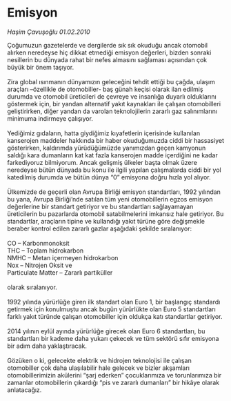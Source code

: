 # Emisyon

*Haşim Çavuşoğlu 01.02.2010*

<div class="taraf_structure_2col_1zq">
<div class="margen_n">



 <p>Çoğumuzun gazetelerde ve dergilerde sık sık okuduğu ancak otomobil alırken neredeyse hiç dikkat etmediği emisyon değerleri, bizden sonraki nesillerin bu dünyada rahat bir nefes almasını sağlaması açısından çok büyük bir önem taşıyor. <br/><br/>Zira global ısınmanın dünyamızın geleceğini tehdit ettiği bu çağda, ulaşım araçları –özellikle de otomobiller- baş günah keçisi olarak ilan edilmiş durumda ve otomobil üreticileri de çevreye ve insanlığa duyarlı olduklarını göstermek için, bir yandan alternatif yakıt kaynakları ile çalışan otomobilleri geliştirirken, diğer yandan da varolan teknolojilerin zararlı gaz salınımlarını minimuma indirmeye çalışıyor. <br/><br/>Yediğimiz gıdaların, hatta giydiğimiz kıyafetlerin içerisinde kullanılan kanserojen maddeler hakkında bir haber okuduğumuzda ciddi bir hassasiyet gösterirken, kaldırımda yürüdüğümüzde yanımızdan geçen kamyonun saldığı kara dumanların kat kat fazla kanserojen madde içerdiğini ne kadar farkediyoruz bilmiyorum. Ancak gelişmiş ülkeler başta olmak üzere neredeyse bütün dünyada bu konu ile ilgili yapılan çalışmalarda ciddi bir yol katedilmiş durumda ve bütün dünya “0” emisyona doğru hızla yol alıyor. <br/><br/>Ülkemizde de geçerli olan Avrupa Birliği emisyon standartları, 1992 yılından bu yana, Avrupa Birliği’nde satılan tüm yeni otomobillerin egzos emisyon değerlerine bir standart getiriyor ve bu standartları sağlayamayan üreticilerin bu pazarlarda otomobil satabilmelerini imkansız hale getiriyor. Bu standartlar, araçların tipine ve kullandığı yakıt türüne göre değişmekle beraber kontrol edilen zararlı gazlar aşağıdaki şekilde sıralanıyor: <br/><br/>CO – Karbonmonoksit <br/>THC – Toplam hidrokarbon <br/>NMHC – Metan içermeyen hidrokarbon <br/>Nox – Nitrojen Oksit ve <br/>Particulate Matter – Zararlı partiküller <br/><br/>olarak sıralanıyor. <br/><br/>1992 yılında yürürlüğe giren ilk standart olan Euro 1, bir başlangıç standardı getirmek için konulmuştu ancak bugün yürürlükte olan Euro 5 standartları farklı yakıt türünde çalışan otomobiller için oldukça katı standartlar getiriyor. <br/><br/>2014 yılının eylül ayında yürürlüğe girecek olan Euro 6 standartları, bu standartları bir kademe daha yukarı çekecek ve tüm sektörü sıfır emisyona bir adım daha yaklaştıracak. <br/><br/>Gözüken o ki, gelecekte elektrik ve hidrojen teknolojisi ile çalışan otomobiller çok daha ulaşılabilir hale gelecek ve bizler akşamları otomobillerimizin akülerini “şarj ederken” çocuklarımıza ve torunlarımıza bir zamanlar otomobillerin çıkardığı “pis ve zararlı dumanları” bir hikâye olarak anlatacağız.</p>
<br/>
<br/>
<br/>



<br/>


<div id="taraf_not">
</div>

</div>


</div>

